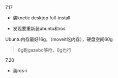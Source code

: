 7.17

* 装knetic desktop full-install

* 发现要重新装ubuntu和ros

Ubuntu内存最好16g，（moveit吃内存），硬盘空间60g

>  8g跑gazebo够呛，8g也行



7.20

* 装ros-i

